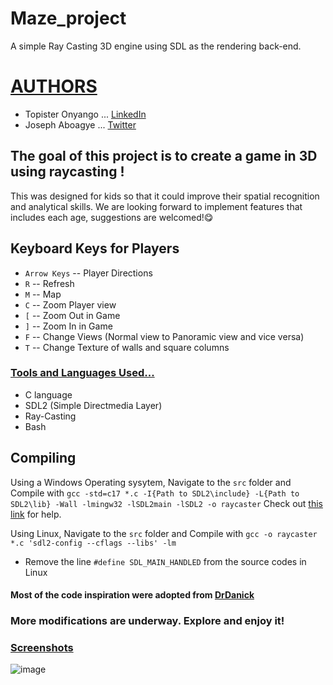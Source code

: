 # Maze_project
A simple Ray Casting 3D engine using SDL as the rendering back-end.

# <u>AUTHORS</u>
- Topister Onyango ... [LinkedIn](https://www.linkedin.com/in/topister-nandera-5930331a5/) 
- Joseph Aboagye ... [Twitter](https://twitter.com/home?lang=en)

## The goal of this project is to create a game in 3D using raycasting !
This was designed for kids so that it could improve their spatial recognition and analytical skills. We are looking forward to implement features that includes each age, suggestions are welcomed!😋


## Keyboard Keys for Players
- `Arrow Keys` -- Player Directions 
- `R` -- Refresh 
- `M` -- Map 
- `C` -- Zoom Player view 
- `[` -- Zoom Out in Game 
- `]` -- Zoom In in Game 
- `F` -- Change Views (Normal view to Panoramic view and vice versa) 
- `T` -- Change Texture of walls and square columns 

### <u>Tools and Languages Used...</u>
- C language
- SDL2 (Simple Directmedia Layer)
- Ray-Casting
- Bash

## Compiling
Using a Windows Operating sysytem, Navigate to the `src` folder and Compile with 
`gcc -std=c17 *.c -I{Path to SDL2\include} -L{Path to SDL2\lib} -Wall -lmingw32 -lSDL2main -lSDL2 -o raycaster`
Check out [this link](https://www.matsson.com/prog/sdl2-mingw-w64-tutorial.php#:~:text=the%20gcc%20command.-,Step%202%3A%20Installing%20SDL2,library%20for%20Windows%20using%20MinGW.&text=After%20extracting%20the%20contents%20using,bit%20version%20of%20the%20library) for help.

Using Linux, Navigate to the `src` folder and Compile with
`gcc -o raycaster *.c 'sdl2-config --cflags --libs' -lm`
- Remove the line `#define SDL_MAIN_HANDLED` from the source codes in Linux

#### Most of the code inspiration were adopted from [DrDanick](https://github.com/drdanick)

### More modifications are underway. Explore and enjoy it!

### <u>Screenshots</u>
![image](https://user-images.githubusercontent.com/84641604/199459477-a5852e29-38fa-49a7-999f-7a5325e6dbad.png)
